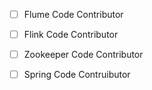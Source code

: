 - [ ] Flume Code Contributor
- [ ] Flink Code Contributor
- [ ] Zookeeper Code Contributor
- [ ] Spring Code Contruibutor

